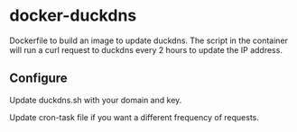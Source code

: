 # docker-duckdns
Dockerfile to build an image to update duckdns.
The script in the container will run a curl request to duckdns every 2 hours to update the IP address.

## Configure
Update duckdns.sh with your domain and key.

Update cron-task file if you want a different frequency of requests.

